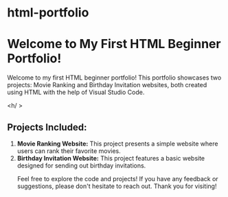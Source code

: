 # html-portfolio

<h1> Welcome to My First HTML Beginner Portfolio! </h1>

<p>Welcome to my first HTML beginner portfolio! This portfolio showcases two projects: Movie Ranking and Birthday Invitation websites, both created using HTML with the help of Visual Studio Code.</p>

<h/ >

<h2>Projects Included:</h2>

<ol>
  
  <li><b>Movie Ranking Website:</b> This project presents a simple website where users can rank their favorite movies.</li>
  <li><b>Birthday Invitation Website:</b> This project features a basic website designed for sending out birthday invitations.</li>

</o>

Feel free to explore the code and projects! If you have any feedback or suggestions, please don't hesitate to reach out. Thank you for visiting!
